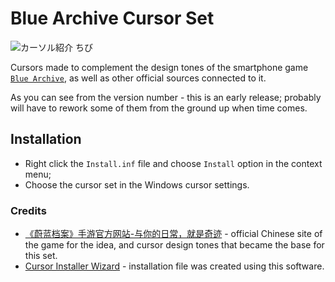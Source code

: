# Blue Archive Cursor Set
![カーソル紹介 ちび](https://github.com/makipom/BlueArchive-Cursors/assets/118981482/4ae263fe-c4ed-4302-b690-a8248cfa2735)

Cursors made to complement the design tones of the smartphone game [`Blue Archive`](https://en.wikipedia.org/wiki/Blue_Archive), as well as other official sources connected to it.

As you can see from the version number - this is an early release; probably will have to rework some of them from the ground up when time comes.

## Installation
* Right click the `Install.inf` file and choose `Install` option in the context menu;
* Choose the cursor set in the Windows cursor settings.

### Credits
* [《蔚蓝档案》手游官方网站-与你的日常，就是奇迹](bluearchive-cn.com) - official Chinese site of the game for the idea, and cursor design tones that became the base for this set.
* [Cursor Installer Wizard](https://github.com/iamtalhaasghar/windows-mouse-cursor-installer-wizard) - installation file was created using this software.
